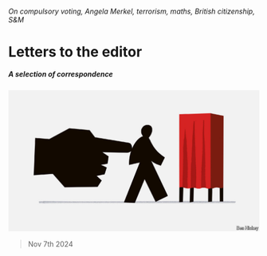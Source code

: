###### On compulsory voting, Angela Merkel, terrorism, maths, British citizenship, S&M

# Letters to the editor 

##### A selection of correspondence 

![image](images/20241026_AMD001.jpg) 

> Nov 7th 2024 


